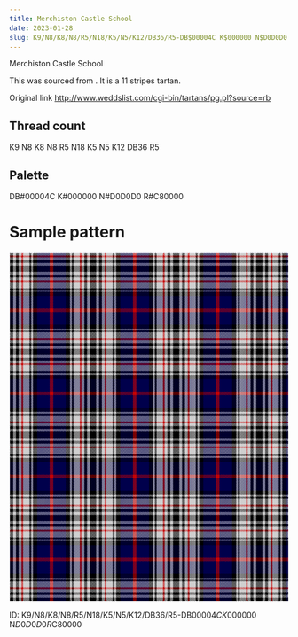 ```yaml
---
title: Merchiston Castle School
date: 2023-01-28
slug: K9/N8/K8/N8/R5/N18/K5/N5/K12/DB36/R5-DB$00004C K$000000 N$D0D0D0 R$C80000
---
```

Merchiston Castle School

This was sourced from <no value>.  It is a 11 stripes tartan.

Original link http://www.weddslist.com/cgi-bin/tartans/pg.pl?source=rb

## Thread count
K9 N8 K8 N8 R5 N18 K5 N5 K12 DB36 R5

## Palette
DB#00004C K#000000 N#D0D0D0 R#C80000

# Sample pattern

![Tartan detail](tartan.png "K9 N8 K8 N8 R5 N18 K5 N5 K12 DB36 R5 tartan")

ID: K9/N8/K8/N8/R5/N18/K5/N5/K12/DB36/R5-DB$00004C K$000000 N$D0D0D0 R$C80000